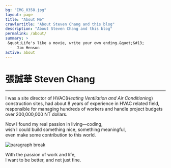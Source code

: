 ```yaml
---
bg: "IMG_0358.jpg"
layout: page
title: "About Me"
crawlertitle: "About Steven Chang and this blog"
description: "About Steven Chang and this blog"
permalink: /about/
summary: >
 &quot;Life's like a movie, write your own ending.&quot;&#13;
  -  Jim Henson
active: about
---
```

# 張誠華 Steven Chang  
---

I was a site director of HVAC(*Heating Ventilation and Air Conditioning*) construction sites, had about 8 years of experience in HVAC related field,
responsible for managing hundreds of workers 
and handle project budgets over 200,000,000 NT dollars.

Now I found my real passion in living—coding,  
wish I could build something nice, something meaningful,  
even make some contribution to this world.

<!-- 
- Rails demo project: **[Order Brother](https://github.com/order-brother/Order-Brother)**.  
It is a pre-order platform that helps people easily search foods, make orders or open stores.
  - Have frontstage and backstage of store page through Devise and Pundit Gem, with RESTful API design in advance.
  - Use AASM Gem to make transactions act as finite state machine.
  - Upload images to AWS S3 through Carrierwave Gem.
  - GitHub repository and docs: [https://github.com/order-brother/Order-Brother](https://github.com/order-brother/Order-Brother)
  - Deployed on Heroku: [https://order-brother.herokuapp.com](https://order-brother.herokuapp.com)

> Order brother, help you out like your older brother. -->

![paragraph break](https://order-brother.s3-ap-northeast-1.amazonaws.com/paragraph+break/separator-1.png)

With the passion of work and life,  
I want to be better, and not just fine.

[<i class="about-icon fab fa-github-alt fa-spin"></i>](https://github.com/stevencch99/) 
[<i class="about-icon fab fa-medium"></i>](https://medium.com/space-cat/)
[<i class="about-icon fab fa-linkedin"></i>](https://www.linkedin.com/in/stevenchchang/)
